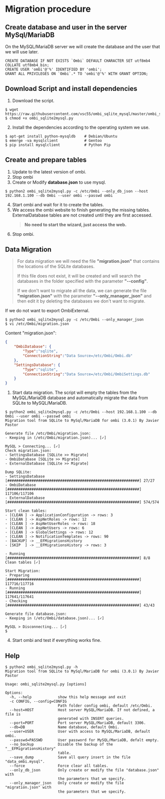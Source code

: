 # Migration procedure

## Create database and user in the server MySql/MariaDB
On the MySQL/MariaDB server we will create the database and the user that we will use later.
```mysql
CREATE DATABASE IF NOT EXISTS `Ombi` DEFAULT CHARACTER SET utf8mb4 COLLATE utf8mb4_bin;
CREATE USER 'ombi'@'%' IDENTIFIED BY 'ombi';
GRANT ALL PRIVILEGES ON `Ombi`.* TO 'ombi'@'%' WITH GRANT OPTION;
```

## Download Script and install dependencies
1. Download the script.
```
$ wget https://raw.githubusercontent.com/vsc55/ombi_sqlite_mysql/master/ombi_sqlite2mysql.py
$ chmod +x ombi_sqlite2mysql.py
```
2. Install the dependencies according to the operating system we use.
```
$ apt-get install python-mysqldb    # Debian/Ubuntu
$ emerge -va mysqlclient            # Gentoo
$ pip install mysqlclient           # Python Pip
```

## Create and prepare tables
1. Update to the latest version of ombi.
2. Stop ombi
3. Create or Modify **database.json** to use mysql.
```
$ python2 ombi_sqlite2mysql.py -c /etc/Ombi --only_db_json --host 192.168.1.100 --db Ombi --user ombi --passwd ombi 
```
4. Start ombi and wait for it to create the tables.
5. We access the ombi website to finish generating the missing tables. ExternalDatabase tables are not created until they are first accessed. 
   > **No need to start the wizard, just access the web.**
6. Stop ombi.

## Data Migration
> For data migration we will need the file **"migration.json"** that contains the locations of the SQLite databases.
> 
> If this file does not exist, it will be created and will search the databases in the folder specified with the parameter **"--config"**.
>
>If we don't want to migrate all the data, we can generate the file **"migration.json"** with the parameter **"--only_manager_json"** and then edit it by deleting the databases we don't want to migrate.

If we do not want to export OmbiExternal.
```
$ python2 ombi_sqlite2mysql.py -c /etc/Ombi --only_manager_json
$ vi /etc/Ombi/migration.json
```
Content "migration.json":
```json
{
    "OmbiDatabase": {
        "Type":"sqlite",
        "ConnectionString":"Data Source=/etc/Ombi/Ombi.db"
    },
    "SettingsDatabase": {
        "Type":"sqlite",
        "ConnectionString":"Data Source=/etc/Ombi/OmbiSettings.db"
    }
}
```

1. Start data migration.
The script will empty the tables from the MySQL/MariaDB database and automatically migrate the data from SQLite to MySQL/MariaDB.
```
$ python2 ombi_sqlite2mysql.py -c /etc/Ombi --host 192.168.1.100 --db Ombi --user ombi --passwd ombi
Migration tool from SQLite to MySql/MariaDB for ombi (3.0.1) By Javier Pastor

Generate file /etc/Ombi/migration.json:
- Keeping in (/etc/Ombi/migration.json)... [✓]

MySQL > Connecting... [✓]
Check migration.json:
- SettingsDatabase [SQLite >> Migrate]
- OmbiDatabase [SQLite >> Migrate]
- ExternalDatabase [SQLite >> Migrate]

Dump SQLite:
- SettingsDatabase  [############################################################] 27/27
- OmbiDatabase      [############################################################] 117106/117106
- ExternalDatabase  [############################################################] 574/574

Start clean tables:
- [CLEAN ] -> ApplicationConfiguration -> rows: 3
- [CLEAN ] -> AspNetRoles -> rows: 12
- [CLEAN ] -> AspNetUserRoles -> rows: 18
- [CLEAN ] -> AspNetUsers -> rows: 6
- [CLEAN ] -> GlobalSettings -> rows: 12
- [CLEAN ] -> NotificationTemplates -> rows: 90
- [BACKUP] -> __EFMigrationsHistory
- [SKIP  ] -> __EFMigrationsHistory -> rows: 3

- Running   [############################################################] 8/8
Clean tables [✓]

Start Migration:
- Preparing [############################################################] 117716/117716
- Running   [############################################################] 117641/117641
- Checking  [############################################################] 43/43

Generate file database.json:
- Keeping in (/etc/Ombi/database.json)... [✓]

MySQL > Disconnecting... [✓]
$
```
4. Start ombi and test if everything works fine.

## Help
```
$ python2 ombi_sqlite2mysql.py -h
Migration tool from SQLite to MySql/MariaDB for ombi (3.0.1) By Javier Pastor

Usage: ombi_sqlite2mysql.py [options]

Options:
  -h, --help            show this help message and exit
  -c CONFIG, --config=CONFIG
                        Path folder config ombi, default /etc/Ombi.
  --host=HOST           Host server MySQL/MariaDB. If not defined, a file is
                        generated with INSERT queries.
  --port=PORT           Port server MySQL/MariaDB, default 3306.
  --db=DB               Name database, default Ombi.
  --user=USER           User with access to MySQL/MariaDB, default ombi.
  --passwd=PASSWD       User password for MySQL/MariaDB, defalt empty.
  --no_backup           Disable the backup of the "__EFMigrationsHistory"
                        table.
  --save_dump           Save all query insert in the file "data_ombi.mysql".
  --force               Force clear all tables.
  --only_db_json        Only create or modify the file "database.json" with
                        the parameters that we specify.
  --only_manager_json   Only create or modify the file "migration.json" with
                        the parameters that we specify.
```

